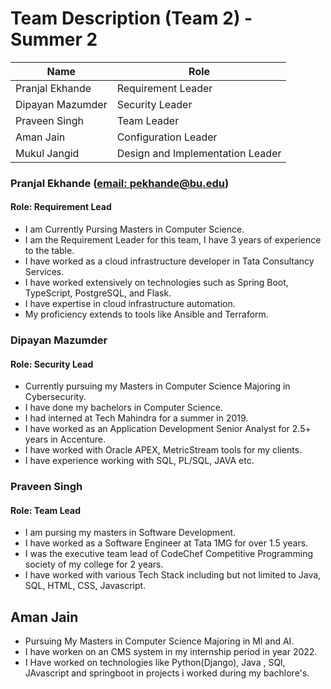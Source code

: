 # Team Description (Team 2) - Summer 2

| Name             | Role                             |
|------------------|----------------------------------|
| Pranjal Ekhande  | Requirement Leader               |
| Dipayan Mazumder | Security Leader                  |
| Praveen Singh    | Team Leader                      |
| Aman Jain        | Configuration Leader             |
| Mukul Jangid     | Design and Implementation Leader |

### Pranjal Ekhande ([email: pekhande@bu.edu](pekhande@bu.edu))
#### Role: Requirement Lead
- I am Currently Pursing Masters in Computer Science.
- I am the Requirement Leader for this team, I have 3 years of experience to the table.
- I have worked as a cloud infrastructure developer in Tata Consultancy Services.
- I have worked extensively on technologies such as Spring Boot, TypeScript, PostgreSQL, and Flask.
- I have expertise in cloud infrastructure automation. 
- My proficiency extends to tools like Ansible and Terraform. 

### Dipayan Mazumder
#### Role: Security Lead
- Currently pursuing my Masters in Computer Science Majoring in Cybersecurity.
- I have done my bachelors in Computer Science.
- I had interned at Tech Mahindra for a summer in 2019.
- I have worked as an Application Development Senior Analyst for 2.5+ years in Accenture.
- I have worked with Oracle APEX, MetricStream tools for my clients.
- I have experience working with SQL, PL/SQL, JAVA etc. 

### Praveen Singh
#### Role: Team Lead
- I am pursing my masters in Software Development.
- I have worked as a Software Engineer at Tata 1MG for over 1.5 years.
- I was the executive team lead of CodeChef Competitive Programming society of my college for 2 years.
- I have worked with various Tech Stack including but not limited to Java, SQL, HTML, CSS, Javascript.

## Aman Jain
- Pursuing My Masters in Computer Science Majoring in Ml and AI.
- I have worken on an CMS system in my internship period in year 2022.
- I Have worked on technologies like Python(Django), Java , SQl, JAvascript and springboot in projects i worked during my bachlore's. 
